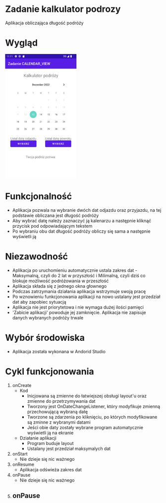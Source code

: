# Zadanie kalkulator podrozy
Aplikacja obliczająca długość podróży

# Wygląd
<img src="https://github.com/sztoslol/Zadanie_kalkulator_podrozy/blob/main/img/Zrzut%20ekranu%202022-12-13%20o%2011.11.54.png" data-canonical-src="https://gyazo.com/eb5c5741b6a9a16c692170a41a49c858.png" width="230" height="400" /><br>

# Funkcjonalność
- Aplikacja pozwala na wybranie dwóch dat odjazdu oraz przyjazdu, na tej podstawie obliczana jest długość podróży
- Aby wybrać datę należy zaznaczyć ją kalenarzu a następnie kliknąć przycisk pod odpowiadającym tekstem
- Po wybraniu obu dat długość podróży obliczy się sama a następnie wyświetli ją

# Niezawodność
- Aplikacja po uruchomieniu automatycznie ustala zakres dat - Maksymalną, czyli do 2 lat w przyszłość i Milimalną, czyli dziś co blokuje możliwość podróżowania w przeszłość 
- Aplikacja składa się z jednego okna głownego
- Podczas zatrzymania działania aplikacja wstrzymuje swoją pracę
- Po wznowieniu funkcjonowania aplikacji na nowo ustalany jest przedział dat aby zapobiec sytuacją
- Aplikacja nie jest priorytetowa i nie wymaga dużej ilości pamięci
- 'Zabicie aplikacji' powoduje jej zamknięcie. Aplikacja nie zapisuje danych wybranych podróży trwale 

# Wybór środowiska
- Aplikacja została wykonana w Andorid Studio

# Cykl funkcjonowania
1. onCreate
   - Kod
     * Inicjowana są zmienne do łatwiejszej obsługi layout'u oraz zmienne do przetrzymywania dat
     * Tworzony jest OnDateChangeListener, który modyfikuje zmienną przechowującą wybraną datę
     * Tworzone są zdarzenia po kliknięciu, po których modyfikowane są zminne z wybranymi datami
     * Jeści obie daty zostały wybrane program automatycznie wyświetli ją na ekranie
   - Działanie aplikacji
     * Program buduje layout
     * Ustalany jest przedział maksymalych dat
2. onStart
   - Nie dzieje się nic ważnego
3. onResume
   - Aplikacja odświeża zakres dat
4. onPause
   - Nie dzieje się nic ważnego
5. onPause
   - 
